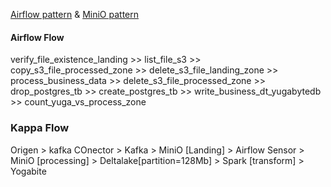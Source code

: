 [Airflow pattern](https://www.youtube.com/watch?v=sQzp9HD8Yto&list=PLOHm04l2nJtK6Gw-3WLfeN0FVydWyzDv8&index=2&t=2412s) &
[MiniO pattern](https://www.youtube.com/watch?v=sQzp9HD8Yto&list=PLOHm04l2nJtK6Gw-3WLfeN0FVydWyzDv8&index=2&t=2412s)

#### Airflow Flow
verify_file_existence_landing >> list_file_s3 >> copy_s3_file_processed_zone >> delete_s3_file_landing_zone >> process_business_data >> delete_s3_file_processed_zone >> drop_postgres_tb >> create_postgres_tb >> write_business_dt_yugabytedb >> count_yuga_vs_process_zone

### Kappa Flow
Origen > kafka COnector > Kafka > MiniO [Landing] > Airflow Sensor > MiniO [processing] > Deltalake[partition=128Mb] > Spark [transform] > Yogabite